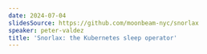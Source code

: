 ```yaml
---
date: 2024-07-04
slidesSource: https://github.com/moonbeam-nyc/snorlax
speaker: peter-valdez
title: 'Snorlax: the Kubernetes sleep operator'
---
```

